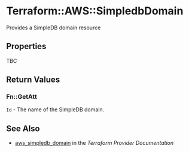 # Terraform::AWS::SimpledbDomain

Provides a SimpleDB domain resource

## Properties

TBC

## Return Values

### Fn::GetAtt

`Id` - The name of the SimpleDB domain.

## See Also

* [aws_simpledb_domain](https://www.terraform.io/docs/providers/aws/r/simpledb_domain.html) in the _Terraform Provider Documentation_